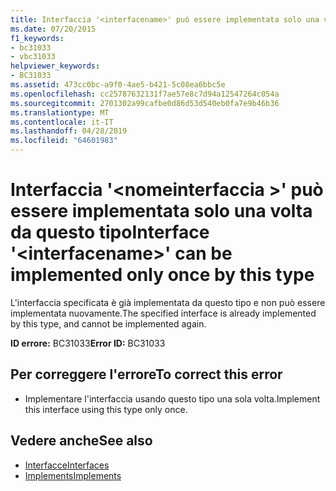 ```yaml
---
title: Interfaccia '<interfacename>' può essere implementata solo una volta da questo tipo
ms.date: 07/20/2015
f1_keywords:
- bc31033
- vbc31033
helpviewer_keywords:
- BC31033
ms.assetid: 473cc0bc-a9f0-4ae5-b421-5c08ea6bbc5e
ms.openlocfilehash: cc25787632131f7ae57e8c7d94a12547264c054a
ms.sourcegitcommit: 2701302a99cafbe0d86d53d540eb0fa7e9b46b36
ms.translationtype: MT
ms.contentlocale: it-IT
ms.lasthandoff: 04/28/2019
ms.locfileid: "64601983"
---
```

# <a name="interface-interfacename-can-be-implemented-only-once-by-this-type"></a><span data-ttu-id="6c1a2-102">Interfaccia '\<nomeinterfaccia >' può essere implementata solo una volta da questo tipo</span><span class="sxs-lookup"><span data-stu-id="6c1a2-102">Interface '\<interfacename>' can be implemented only once by this type</span></span>
<span data-ttu-id="6c1a2-103">L'interfaccia specificata è già implementata da questo tipo e non può essere implementata nuovamente.</span><span class="sxs-lookup"><span data-stu-id="6c1a2-103">The specified interface is already implemented by this type, and cannot be implemented again.</span></span>  
  
 <span data-ttu-id="6c1a2-104">**ID errore:** BC31033</span><span class="sxs-lookup"><span data-stu-id="6c1a2-104">**Error ID:** BC31033</span></span>  
  
## <a name="to-correct-this-error"></a><span data-ttu-id="6c1a2-105">Per correggere l'errore</span><span class="sxs-lookup"><span data-stu-id="6c1a2-105">To correct this error</span></span>  
  
- <span data-ttu-id="6c1a2-106">Implementare l'interfaccia usando questo tipo una sola volta.</span><span class="sxs-lookup"><span data-stu-id="6c1a2-106">Implement this interface using this type only once.</span></span>  
  
## <a name="see-also"></a><span data-ttu-id="6c1a2-107">Vedere anche</span><span class="sxs-lookup"><span data-stu-id="6c1a2-107">See also</span></span>

- [<span data-ttu-id="6c1a2-108">Interfacce</span><span class="sxs-lookup"><span data-stu-id="6c1a2-108">Interfaces</span></span>](../../visual-basic/programming-guide/language-features/interfaces/index.md)
- [<span data-ttu-id="6c1a2-109">Implements</span><span class="sxs-lookup"><span data-stu-id="6c1a2-109">Implements</span></span>](../../visual-basic/language-reference/statements/implements-clause.md)
